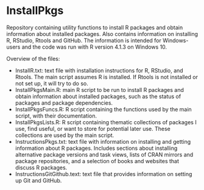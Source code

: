 # InstallPkgs

Repository containing utility functions to install R packages and obtain
information about installed packages.
Also contains information on installing R, RStudio, Rtools and GitHub.
The information is intended for Windows-users and the code was run with R
version 4.1.3 on Windows 10.

Overview of the files:

- InstallR.txt: text file with installation instructions for R, RStudio, and
  Rtools. The main script assumes R is installed. If Rtools is not installed or
  not set up, it will try to do so.
- InstallPkgsMain.R: main R script to be run to install R packages and obtain
  information about installed packages, such as the status of packages and
  package dependencies.
- InstallPkgsFuncs.R: R script containing the functions used by the main script,
  with their documentation.
- InstallPkgsLists.R: R script containing thematic collections of packages I
  use, find useful, or want to store for potential later use. These collections
  are used by the main script.
- InstructionsPkgs.txt: text file with information on installing and getting
  information about R packages. Includes sections about installing alternative
  package versions and task views, lists of CRAN mirrors and package
  repositories, and a selection of books and websites that discuss R packages.
- InstructionsGitGithub.text: text file that provides information on setting up
  Git and GitHub.
